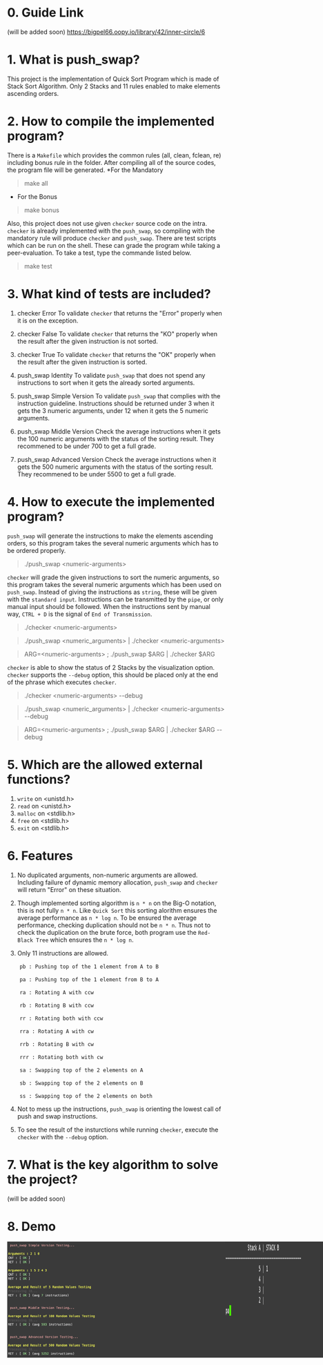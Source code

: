 # 0. Guide Link

(will be added soon)
https://bigpel66.oopy.io/library/42/inner-circle/6

# 1. What is push_swap?

This project is the implementation of Quick Sort Program which is made of Stack Sort Algorithm. Only 2 Stacks and 11 rules enabled to make elements ascending orders.

# 2. How to compile the implemented program?

There is a `Makefile` which provides the common rules (all, clean, fclean, re) including bonus rule in the folder. After compiling all of the source codes, the program file will be generated.
*For the Mandatory
> make all
* For the Bonus
> make bonus

Also, this project does not use given `checker` source code on the intra. `checker` is already implemented with the `push_swap`, so compiling with the mandatory rule will produce `checker` and `push_swap`. There are test scripts which can be run on the shell. These can grade the program while taking a peer-evaluation. To take a test, type the commande listed below.
> make test

# 3. What kind of tests are included?
1. checker Error
To validate `checker` that returns the "Error" properly when it is on the exception.

2. checker False
To validate `checker` that returns the "KO" properly when the result after the given instruction is not sorted.

3. checker True
To validate `checker` that returns the "OK" properly when the result after the given instruction is sorted.

4. push_swap Identity
To validate `push_swap` that does not spend any instructions to sort when it gets the already sorted arguments.

5. push_swap Simple Version
To validate `push_swap` that complies with the instruction guideline. Instructions should be returned under 3 when it gets the 3 numeric arguments, under 12 when it gets the 5 numeric arguments.

6. push_swap Middle Version
Check the average instructions when it gets the 100 numeric arguments with the status of the sorting result. They recommened to be under 700 to get a full grade.

7. push_swap Advanced Version
Check the average instructions when it gets the 500 numeric arguments with the status of the sorting result. They recommened to be under 5500 to get a full grade.

# 4. How to execute the implemented program?
`push_swap` will generate the instructions to make the elements ascending orders, so this program takes the several numeric arguments which has to be ordered properly.
> ./push_swap \<numeric-arguments>

`checker` will grade the given instructions to sort the numeric arguments, so this program takes the several numeric arguments which has been used on `push_swap`. Instead of giving the instructions as `string`, these will be given with the `standard input`. Instructions can be transmitted by the `pipe`, or only manual input should be followed. When the instructions sent by manual way, `CTRL + D` is the signal of `End of Transmission`.
> ./checker \<numeric-arguments>
<p/>

> ./push_swap \<numeric_arguments> | ./checker \<numeric-arguments>
<p/>

> ARG=\<numeric-arguments> ; ./push_swap $ARG | ./checker $ARG

`checker` is able to show the status of 2 Stacks by the visualization option. `checker` supports the `--debug` option, this should be placed only at the end of the phrase which executes `checker`.
> ./checker \<numeric-arguments> --debug
<p/>

> ./push_swap \<numeric_arguments> | ./checker \<numeric-arguments> --debug
<p/>

> ARG=\<numeric-arguments> ; ./push_swap $ARG | ./checker $ARG --debug

# 5. Which are the allowed external functions?

1. `write` on \<unistd.h>
2. `read` on \<unistd.h>
3. `malloc` on \<stdlib.h>
4. `free` on \<stdlib.h>
5. `exit` on \<stdlib.h>

# 6. Features

1. No duplicated arguments, non-numeric arguments are allowed. Including failure of dynamic memory allocation, `push_swap` and `checker` will return "Error" on these situation.

2. Though implemented sorting algorithm is `n * n` on the Big-O notation, this is not fully `n * n`. Like `Quick Sort` this sorting alorithm ensures the average performance as `n * log n`. To be ensured the average performance, checking duplication should not be `n * n`. Thus not to check the duplication on the brute force, both program use the `Red-Black Tree` which ensures the `n * log n`.

3. Only 11 instructions are allowed.
<p/>

		pb : Pushing top of the 1 element from A to B
<p/>

		pa : Pushing top of the 1 element from B to A
<p/>

		ra : Rotating A with ccw
<p/>

		rb : Rotating B with ccw
<p/>

		rr : Rotating both with ccw
<p/>

		rra : Rotating A with cw
<p/>

		rrb : Rotating B with cw
<p/>

		rrr : Rotating both with cw
<p/>


		sa : Swapping top of the 2 elements on A
<p/>

		sb : Swapping top of the 2 elements on B
<p/>

		ss : Swapping top of the 2 elements on both
<p/>


4. Not to mess up the instructions, `push_swap` is orienting the lowest call of push and swap instructions.

5. To see the result of the insturctions while running `checker`, execute the `checker` with the `--debug` option.

# 7. What is the key algorithm to solve the project?

(will be added soon)

# 8. Demo

<div style="display:flex" align="center">
    <img src="images/1.png" alt="1" width="800"/>
    <img src="images/2.png" alt="2" width="800"/>
    <img src="images/3.png" alt="3" width="800"/>
</div>
